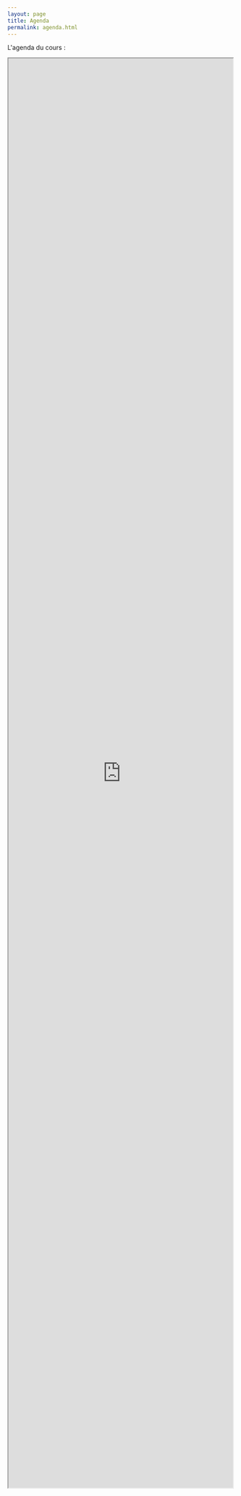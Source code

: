 ```yaml
---
layout: page
title: Agenda
permalink: agenda.html
---
```


L'agenda du cours :

<iframe src="https://docs.google.com/spreadsheets/d/e/2PACX-1vSX9iRUnoYE5jYBpjLW4oQ4Pl5spj6XOQR-GRmj3zMFpMd9-k8U22jnFH5M0-dCJynEpPaX9Q5m-8BR/pubhtml?gid=139958268&amp;single=true&amp;widget=true&amp;headers=false" style="width:100%; height: 80vh;"></iframe>
